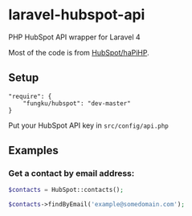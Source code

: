 laravel-hubspot-api
===================

PHP HubSpot API wrapper for Laravel 4

Most of the code is from [HubSpot/haPiHP](https://github.com/HubSpot/haPiHP).

## Setup

```
"require": {
	"fungku/hubspot": "dev-master"
}
```

Put your HubSpot API key in `src/config/api.php`

## Examples

### Get a contact by email address:

```php
$contacts = HubSpot::contacts();

$contacts->findByEmail('example@somedomain.com');
```
